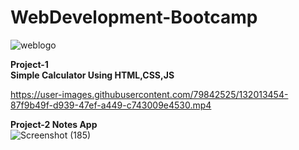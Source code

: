 # WebDevelopment-Bootcamp
![weblogo](https://user-images.githubusercontent.com/79842525/131225686-5f818107-7ab9-464a-893f-34962cbdbc7c.jpg)  


 **Project-1   
 Simple Calculator Using HTML,CSS,JS**  
  
  https://user-images.githubusercontent.com/79842525/132013454-87f9b49f-d939-47ef-a449-c743009e4530.mp4
   
   **Project-2 Notes App**  
   ![Screenshot (185)](https://user-images.githubusercontent.com/79842525/133474478-92565f05-28ff-48ef-918c-e23d1377c643.png)



